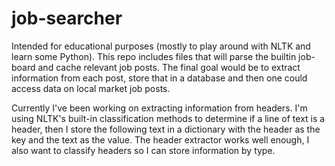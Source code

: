 # job-searcher

Intended for educational purposes (mostly to play around with NLTK and learn some Python). This repo includes files that will parse the builtin job-board and cache relevant job posts. The final goal would be to extract information from each post, store that in a database and then one could access data on local market job posts.

Currently I've been working on extracting information from headers. I'm using NLTK's built-in classification methods to determine if a line of text is a header, then I store the following text in a dictionary with the header as the key and the text as the value. The header extractor works well enough, I also want to classify headers so I can store information by type.

